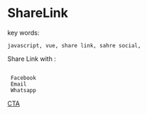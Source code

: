 # ShareLink

key words: 
```
javascript, vue, share link, sahre social, 

```

Share Link with :

```

 Facebook
 Email
 Whatsapp
```
 [ CTA ]( https://share-links.netlify.com/ )

